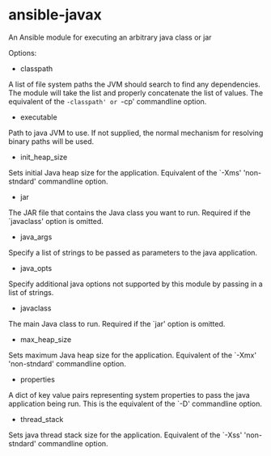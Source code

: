 ansible-javax
=============

An Ansible module for executing an arbitrary java class or jar

Options:

- classpath

A list of file system paths the JVM should search to find any dependencies. The module will take the list and properly concatenate the list of values. The equivalent of the `-classpath' or `-cp' commandline option.

- executable

Path to java JVM to use. If not supplied, the normal mechanism for resolving binary paths will be used.

- init_heap_size

Sets initial Java heap size for the application. Equivalent of the `-Xms' 'non-stndard' commandline option.

- jar

The JAR file that contains the Java class you want to run. Required if the `javaclass' option is omitted.

- java_args

Specify a list of strings to be passed as parameters to the java application.

- java_opts

Specify additional java options not supported by this module by passing in a list of strings.

- javaclass

The main Java class to run. Required if the `jar' option is omitted.

- max_heap_size

Sets maximum Java heap size for the application. Equivalent of the `-Xmx' 'non-stndard' commandline option.

- properties

A dict of key value pairs representing system properties to pass the java application being run. This is the equivalent of the `-D' commandline option.

- thread_stack

Sets java thread stack size for the application. Equivalent of the `-Xss' 'non-stndard' commandline option.
